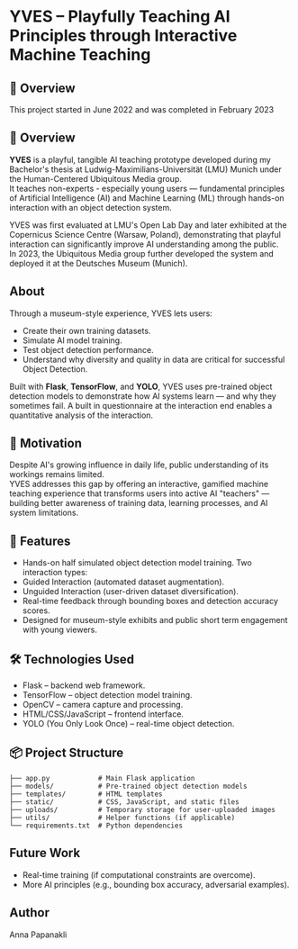 # YVES – Playfully Teaching AI Principles through Interactive Machine Teaching

## 📖 Overview

This project started in June 2022 and was completed in February 2023

## 📖 Overview

**YVES** is a playful, tangible AI teaching prototype developed during my Bachelor's thesis at Ludwig-Maximilians-Universität (LMU) Munich under the Human-Centered Ubiquitous Media group.  
It teaches non-experts - especially young users — fundamental principles of Artificial Intelligence (AI) and Machine Learning (ML) through hands-on interaction with an object detection system.

YVES was first evaluated at LMU's Open Lab Day and later exhibited at the Copernicus Science Centre (Warsaw, Poland), demonstrating that playful interaction can significantly improve AI understanding among the public.  
In 2023, the Ubiquitous Media group further developed the system and deployed it at the Deutsches Museum (Munich).

## About

Through a museum-style experience, YVES lets users:
- Create their own training datasets.
- Simulate AI model training.
- Test object detection performance.
- Understand why diversity and quality in data are critical for successful Object Detection.

Built with **Flask**, **TensorFlow**, and **YOLO**, YVES uses pre-trained object detection models to demonstrate how AI systems learn — and why they sometimes fail. A built in questionnaire at the interaction end enables a quantitative analysis of the interaction.

## 🎯 Motivation

Despite AI's growing influence in daily life, public understanding of its workings remains limited.  
YVES addresses this gap by offering an interactive, gamified machine teaching experience that transforms users into active AI "teachers" — building better awareness of training data, learning processes, and AI system limitations.


## 🧪 Features

- Hands-on half simulated object detection model training.
Two interaction types:
- Guided Interaction (automated dataset augmentation).
- Unguided Interaction (user-driven dataset diversification).
- Real-time feedback through bounding boxes and detection accuracy scores.
- Designed for museum-style exhibits and public short term engagement with young viewers.

## 🛠️ Technologies Used

- Flask – backend web framework.
- TensorFlow – object detection model training.
- OpenCV – camera capture and processing.
- HTML/CSS/JavaScript – frontend interface.
- YOLO (You Only Look Once) – real-time object detection.


## 📦 Project Structure

```
├── app.py            # Main Flask application
├── models/           # Pre-trained object detection models
├── templates/        # HTML templates
├── static/           # CSS, JavaScript, and static files
├── uploads/          # Temporary storage for user-uploaded images
├── utils/            # Helper functions (if applicable)
└── requirements.txt  # Python dependencies
```

## Future Work

- Real-time training (if computational constraints are overcome).
- More AI principles (e.g., bounding box accuracy, adversarial examples).

## Author

Anna Papanakli
